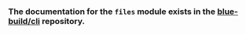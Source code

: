 ### The documentation for the `files` module exists in the [blue-build/cli]([https://github.com/blue-build/cli/blob/main/templates/modules/files/](https://github.com/blue-build/cli/tree/main/template/templates/modules/files)https://github.com/blue-build/cli/tree/main/template/templates/modules/files) repository.
